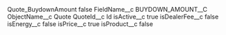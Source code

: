 <?xml version="1.0" encoding="UTF-8"?>
<CustomMetadata xmlns="http://soap.sforce.com/2006/04/metadata" xmlns:xsi="http://www.w3.org/2001/XMLSchema-instance" xmlns:xsd="http://www.w3.org/2001/XMLSchema">
    <label>Quote_BuydownAmount</label>
    <protected>false</protected>
    <values>
        <field>FieldName__c</field>
        <value xsi:type="xsd:string">BUYDOWN_AMOUNT__C</value>
    </values>
    <values>
        <field>ObjectName__c</field>
        <value xsi:type="xsd:string">Quote</value>
    </values>
    <values>
        <field>QuoteId__c</field>
        <value xsi:type="xsd:string">Id</value>
    </values>
    <values>
        <field>isActive__c</field>
        <value xsi:type="xsd:boolean">true</value>
    </values>
    <values>
        <field>isDealerFee__c</field>
        <value xsi:type="xsd:boolean">false</value>
    </values>
    <values>
        <field>isEnergy__c</field>
        <value xsi:type="xsd:boolean">false</value>
    </values>
    <values>
        <field>isPrice__c</field>
        <value xsi:type="xsd:boolean">true</value>
    </values>
    <values>
        <field>isProduct__c</field>
        <value xsi:type="xsd:boolean">false</value>
    </values>
</CustomMetadata>
